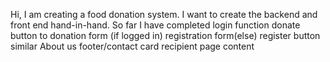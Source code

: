 Hi, I am creating a food donation system. I want to create the backend and front end hand-in-hand. So far I have completed
login function
donate button to donation form (if logged in) registration form(else)
register button similar
About us footer/contact card
recipient page content